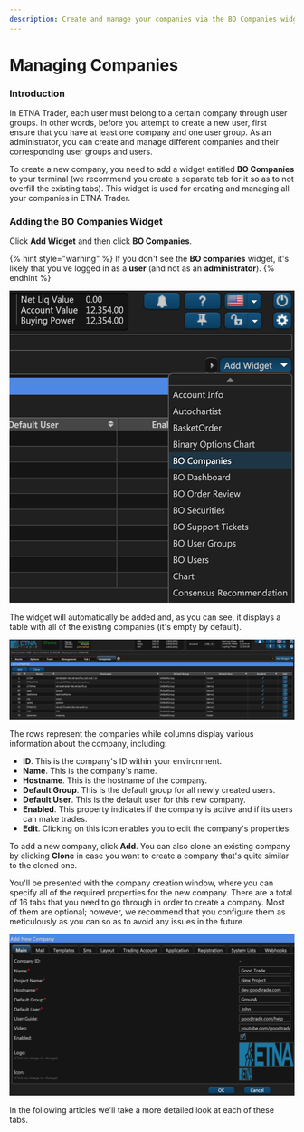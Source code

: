 ```yaml
---
description: Create and manage your companies via the BO Companies widget
---
```


# Managing Companies

### Introduction

In ETNA Trader, each user must belong to a certain company through user groups. In other words, before you attempt to create a new user, first ensure that you have at least one company and one user group. As an administrator, you can create and manage different companies and their corresponding user groups and users. 

To create a new company, you need to add a widget entitled **BO Companies** to your terminal \(we recommend you create a separate tab for it so as to not overfill the existing tabs\). This widget is used for creating and managing all your companies in ETNA Trader.

### Adding the BO Companies Widget 

Click **Add Widget** and then click **BO Companies**.

{% hint style="warning" %}
If you don't see the **BO companies** widget, it's likely that you've logged in as a **user** \(and not as an **administrator**\).
{% endhint %}

![](../../.gitbook/assets/screenshot-2019-01-16-at-15.05.56.png)

The widget will automatically be added and, as you can see, it displays a table with all of the existing companies \(it's empty by default\). 

![](../../.gitbook/assets/screenshot-2019-01-16-at-15.11.14.png)

The rows represent the companies while columns display various information about the company, including:

* **ID**. This is the company's ID within your environment.
* **Name**. This is the company's name.
* **Hostname**. This is the hostname of the company.
* **Default Group**. This is the default group for all newly created users.
* **Default User**. This is the default user for this new company.
* **Enabled**. This property indicates if the company is active and if its users can make trades.
* **Edit**. Clicking on this icon enables you to edit the company's properties.

To add a new company, click **Add**. You can also clone an existing company by clicking **Clone** in case you want to create a company that's quite similar to the cloned one.  

You'll be presented with the company creation window, where you can specify all of the required properties for the new company. There are a total of 16 tabs that you need to go through in order to create a company. Most of them are optional; however, we recommend that you configure them as meticulously as you can so as to avoid any issues in the future.

![](../../.gitbook/assets/screenshot-2019-01-16-at-17.18.48%20%281%29.png)

In the following articles we'll take a more detailed look at each of these tabs.









